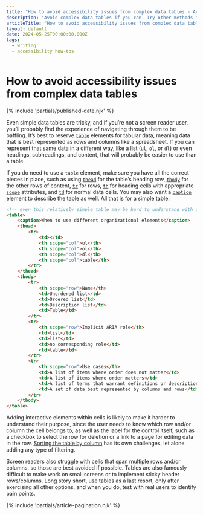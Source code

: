 ```yaml
---
title: "How to avoid accessibility issues from complex data tables - Accessibility how-tos - Writing - Dustin Whisman"
description: "Avoid complex data tables if you can. Try other methods for representing the same content. If that's not an option, proceed with caution and test with real users if possible."
articleTitle: "How to avoid accessibility issues from complex data tables"
layout: default
date: 2024-05-25T00:00:00.000Z
tags:
  - writing
  - accessibility how-tos
---
```


# How to avoid accessibility issues from complex data tables

{% include 'partials/published-date.njk' %}

Even simple data tables are tricky, and if you’re not a screen reader user, you’ll probably find the experience of navigating through them to be baffling. It’s best to reserve [`table`](https://developer.mozilla.org/en-US/docs/Web/HTML/Element/table) elements for tabular data, meaning data that is best represented as rows and columns like a spreadsheet. If you can represent that same data in a different way, like a list (`ul`, `ol`, or `dl`) or even headings, subheadings, and content, that will probably be easier to use than a table.

If you do need to use a `table` element, make sure you have all the correct pieces in place, such as using [`thead`](https://developer.mozilla.org/en-US/docs/Web/HTML/Element/thead) for the table’s heading row, [`tbody`](https://developer.mozilla.org/en-US/docs/Web/HTML/Element/tbody) for the other rows of content, [`tr`](https://developer.mozilla.org/en-US/docs/Web/HTML/Element/tr) for rows, [`th`](https://developer.mozilla.org/en-US/docs/Web/HTML/Element/tr) for heading cells with appropriate [`scope`](https://developer.mozilla.org/en-US/docs/Web/HTML/Element/th#scope) attributes, and [`td`](https://developer.mozilla.org/en-US/docs/Web/HTML/Element/td) for normal data cells. You may also want a [`caption`](https://developer.mozilla.org/en-US/docs/Web/HTML/Element/caption) element to describe the table as well. All that is for a simple table.

```html
<!-- even this relatively simple table may be hard to understand with a screen reader -->
<table>
	<caption>When to use different organizational elements</caption>
	<thead>
		<tr>
			<td></td>
			<th scope="col">ul</th>
			<th scope="col">ol</th>
			<th scope="col">dl</th>
			<th scope="col">table</th>
		</tr>
	</thead>
	<tbody>
		<tr>
			<th scope="row">Name</th>
			<td>Unordered list</td>
			<td>Ordered list</td>
			<td>Description list</td>
			<td>Table</td>
		</tr>
		<tr>
			<th scope="row">Implicit ARIA role</th>
			<td>list</td>
			<td>list</td>
			<td>no corresponding role</td>
			<td>table</td>
		</tr>
		<tr>
			<th scope="row">Use cases</th>
			<td>A list of items where order does not matter</td>
			<td>A list of items where order matters</td>
			<td>A list of terms that warrant definitions or descriptions</td>
			<td>A set of data best represented by columns and rows</td>
		</tr>
	</tbody>
</table>
```

Adding interactive elements within cells is likely to make it harder to understand their purpose, since the user needs to know which row and/or column the cell belongs to, as well as the label for the control itself, such as a checkbox to select the row for deletion or a link to a page for editing data in the row. [Sorting the table by column](https://adrianroselli.com/2021/04/sortable-table-columns.html) has its own challenges, let alone adding any type of filtering.

Screen readers also struggle with cells that span multiple rows and/or columns, so those are best avoided if possible. Tables are also famously difficult to make work on small screens or to implement sticky header rows/columns. Long story short, use tables as a last resort, only after exercising all other options, and when you do, test with real users to identify pain points.

{% include 'partials/article-pagination.njk' %}

